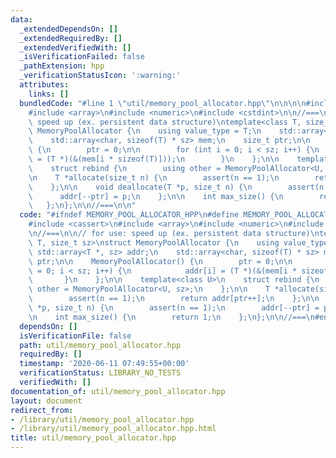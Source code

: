```yaml
---
data:
  _extendedDependsOn: []
  _extendedRequiredBy: []
  _extendedVerifiedWith: []
  _isVerificationFailed: false
  _pathExtension: hpp
  _verificationStatusIcon: ':warning:'
  attributes:
    links: []
  bundledCode: "#line 1 \"util/memory_pool_allocator.hpp\"\n\n\n\n#include <cassert>\n\
    #include <array>\n#include <numeric>\n#include <cstdint>\n\n//===\n\n// for use:\
    \ speed up (ex. persistent data structure)\ntemplate<class T, size_t sz>\nstruct\
    \ MemoryPoolAllocator {\n    using value_type = T;\n    std::array<T *, sz> addr;\n\
    \    std::array<char, sizeof(T) * sz> mem;\n    size_t ptr;\n\n    MemoryPoolAllocator()\
    \ {\n        ptr = 0;\n\n        for (int i = 0; i < sz; i++) {\n            addr[i]\
    \ = (T *)(&(mem[i * sizeof(T)]));\n        }\n    };\n\n    template<class U>\n\
    \    struct rebind {\n        using other = MemoryPoolAllocator<U, sz>;\n    };\n\
    \n    T *allocate(size_t n) {\n        assert(n == 1);\n        return addr[ptr++];\n\
    \    };\n\n    void deallocate(T *p, size_t n) {\n        assert(n == 1);\n  \
    \      addr[--ptr] = p;\n    };\n\n    int max_size() {\n        return 1;\n \
    \   };\n};\n\n//===\n\n"
  code: "#ifndef MEMORY_POOL_ALLOCATOR_HPP\n#define MEMORY_POOL_ALLOCATOR_HPP\n\n\
    #include <cassert>\n#include <array>\n#include <numeric>\n#include <cstdint>\n\
    \n//===\n\n// for use: speed up (ex. persistent data structure)\ntemplate<class\
    \ T, size_t sz>\nstruct MemoryPoolAllocator {\n    using value_type = T;\n   \
    \ std::array<T *, sz> addr;\n    std::array<char, sizeof(T) * sz> mem;\n    size_t\
    \ ptr;\n\n    MemoryPoolAllocator() {\n        ptr = 0;\n\n        for (int i\
    \ = 0; i < sz; i++) {\n            addr[i] = (T *)(&(mem[i * sizeof(T)]));\n \
    \       }\n    };\n\n    template<class U>\n    struct rebind {\n        using\
    \ other = MemoryPoolAllocator<U, sz>;\n    };\n\n    T *allocate(size_t n) {\n\
    \        assert(n == 1);\n        return addr[ptr++];\n    };\n\n    void deallocate(T\
    \ *p, size_t n) {\n        assert(n == 1);\n        addr[--ptr] = p;\n    };\n\
    \n    int max_size() {\n        return 1;\n    };\n};\n\n//===\n#endif\n"
  dependsOn: []
  isVerificationFile: false
  path: util/memory_pool_allocator.hpp
  requiredBy: []
  timestamp: '2020-06-11 07:49:55+00:00'
  verificationStatus: LIBRARY_NO_TESTS
  verifiedWith: []
documentation_of: util/memory_pool_allocator.hpp
layout: document
redirect_from:
- /library/util/memory_pool_allocator.hpp
- /library/util/memory_pool_allocator.hpp.html
title: util/memory_pool_allocator.hpp
---
```

